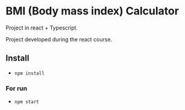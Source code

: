# BMI (Body mass index) Calculator

Project in react + Typescript.

Project developed during the react course.

## Install

- `npm install`

### For run

- `npm start`

